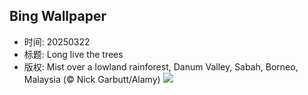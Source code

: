 ## Bing Wallpaper
- 时间: 20250322
- 标题: Long live the trees
- 版权: Mist over a lowland rainforest, Danum Valley, Sabah, Borneo, Malaysia (© Nick Garbutt/Alamy)
![](https://cn.bing.com/th?id=OHR.DanumValley_EN-US1030783251_UHD.jpg&rf=LaDigue_UHD.jpg&pid=hp&w=3840&h=2160&rs=1&c=4)
